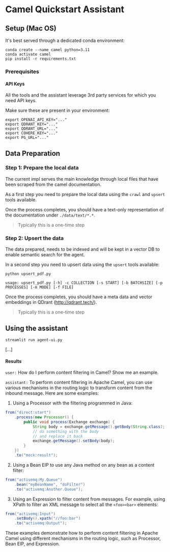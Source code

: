 # Camel Quickstart Assistant

## Setup (Mac OS)

It's best served through a dedicated conda environment:

```
conda create --name camel python=3.11
conda activate camel
pip install -r requirements.txt
```
### Prerequisites

#### API Keys

All the tools and the assistant leverage 3rd party services for which you need API keys.

Make sure these are present in your environment:

```
export OPENAI_API_KEY="..."
export QDRANT_KEY="..."
export QDRANT_URL="..."
export COHERE_KEY="..."
export PG_URL="..."
```

## Data Preparation

### Step 1: Prepare the local data

The current impl serves the main knowledge through local files that have been scraped from the camel documentation.

As a first step you need to prepare the local data using the `crawl` and `upsert` tools available.

Once the process completes, you should have a text-only representation of the documentation under `./data/text/*.*`.

> Typically this is a one-time step

### Step 2: Upsert the data

The data prepared, needs to be indexed and will be kept in a vector DB to enable semantic search for the agent.

In a second step you need to upsert data using the `upsert` tools available:

```
python upsert_pdf.py 

usage: upsert_pdf.py [-h] -c COLLECTION [-s START] [-b BATCHSIZE] [-p PROCESSES] [-m MODE] [-f FILE]

```

Once the process completes, you should have a meta data and vector embeddings in QDrant (http://qdrant.tech/).

> Typically this is a one-time step


## Using the assistant

```
streamlit run agent-ui.py
```

[...]

#### Results

`user:` How do I perform content filtering in Camel? Show me an example.

`assistant:` To perform content filtering in Apache Camel, you can use various mechanisms in the routing logic to transform content from the inbound message. Here are some examples:

1. Using a Processor with the filtering programmed in Java:
```java
from("direct:start")
    .process(new Processor() {
        public void process(Exchange exchange) {
            String body = exchange.getMessage().getBody(String.class);
            // do something with the body
            // and replace it back
            exchange.getMessage().setBody(body);
        }
    })
    .to("mock:result");
```

2. Using a Bean EIP to use any Java method on any bean as a content filter:
```java
from("activemq:My.Queue")
    .bean("myBeanName", "doFilter")
    .to("activemq:Another.Queue");
```
  
3. Using an Expression to filter content from messages. For example, using XPath to filter an XML message to select all the `<foo><bar>` elements:
```java
from("activemq:Input")
    .setBody().xpath("//foo:bar")
    .to("activemq:Output");
```

These examples demonstrate how to perform content filtering in Apache Camel using different mechanisms in the routing logic, such as Processor, Bean EIP, and Expression.
